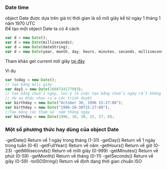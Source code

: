 ### Date time

object Date được dựa trên giá trị thời gian là số mili giây kể từ ngày 1 tháng 1 năm 1970 UTC  
Để tạo một object Date ta có 4 cách

```javascript
var d = new Date();
var d = new Date(milliseconds);
var d = new Date(dateString);
var d = new Date(year, month, day, hours, minutes, seconds, milliseconds);
```

Tham khảo get current mili giây [tại đây](https://currentmillis.com/)

Ví dụ

```javascript
var today = new Date();
// tạo bằng mili giây
var day1 = new Date(1608734177983);
// tạo bằng chuỗi ngày, lưu ý là việc tạo bằng chuỗi ngày rất không chính xác
// do sự khác nhau của các trình duyệt
var birthday = new Date("October 30, 1996 15:27:08");
var birthday = new Date("1996-10-30T15:27:08");
//Tạo bằng các tham số năm tháng ngày
var birthday = new Date(1996, 10, 30, 15, 27, 8);
```

### Một số phương thức hay dùng của object Date

-getDate() Return về 1 ngày trong tháng (1-31)
-getDay() Return về 1 ngày trong tuần (0-6)
-getFullYear() Return về năm
-getHours() Return về giờ (0-23)
-getMilliseconds() Return về milli giây (0-999)
-getMinutes() Return về phút (0-59)
-getMonth() Return về tháng (0-11)
-getSeconds() Return về giây (0-59)
-toISOString() Return về định dạng thời gian chuẩn ISO
